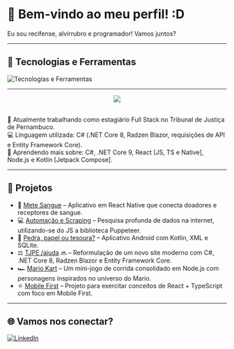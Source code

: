 # 👋 Bem-vindo ao meu perfil! :D

Eu sou recifense, alvirrubro e programador! Vamos juntos?

---

## 🚀 Tecnologias e Ferramentas

![Tecnologias e Ferramentas](https://skillicons.dev/icons?i=cs,dotnet,js,ts,nodejs,react,kotlin,html,css,git,github,androidstudio,vscode,figma)

---
<p align="center">
  <img src="https://github-readme-stats.vercel.app/api/top-langs/?username=leonardolopesb&custom_title=Desenvolvedor%20C%23,%20%20React%20e%20%20Kotlin&layout=donut&langs_count=6&theme=tokyonight&line_height=8&hide=java,css"/>
</p>

<br/>
🎯 Atualmente trabalhando como estagiário Full Stack no Tribunal de Justiça de Pernambuco.
<br/>
💻 Linguagem utilizada: C# (.NET Core 8, Radzen Blazor, requisições de API e Entity Framework Core).
<br/>
📘 Aprendendo mais sobre: C#, .NET Core 9, React [JS, TS e Native], Node.js e Kotlin [Jetpack Compose].

---

## 📌 Projetos

- 🔗 [Mete Sangue](https://github.com/Mete-Sangue) – Aplicativo em React Native que conecta doadores e receptores de sangue.
- 💻 [Automação e Scraping](https://github.com/leonardolopesb/scraper_BGC) – Pesquisa profunda de dados na internet, utilizando-se do JS a biblioteca Puppeteer.
- 📱 [Pedra, papel ou tesoura?](https://github.com/leonardolopesb/JokenPo) – Aplicativo Android com Kotlin, XML e SQLite.
- ⚖️ [TJPE /ajuda](https://www.tjpe.jus.br/ajuda/) 🔜 – Reformulação de um novo site moderno com C#, .NET Core 8, Radzen Blazor e Entity Framework Core.
- 🏎️ [Mario Kart](https://github.com/leonardolopesb/Mario-Kart-DIO) – Um mini-jogo de corrida consolidado em Node.js com personagens inspirados no universo do Mario.
- ⚛️ [Mobile First](https://github.com/leonardolopesb/my-react-app) – Projeto para exercitar conceitos de React + TypeScript com foco em Mobile First.

---

## 🌐 Vamos nos conectar?

[![LinkedIn](https://img.shields.io/badge/LinkedIn-0A66C2?style=for-the-badge&logo=linkedin&logoColor=white)](https://www.linkedin.com/in/leonardolopesb/)  

